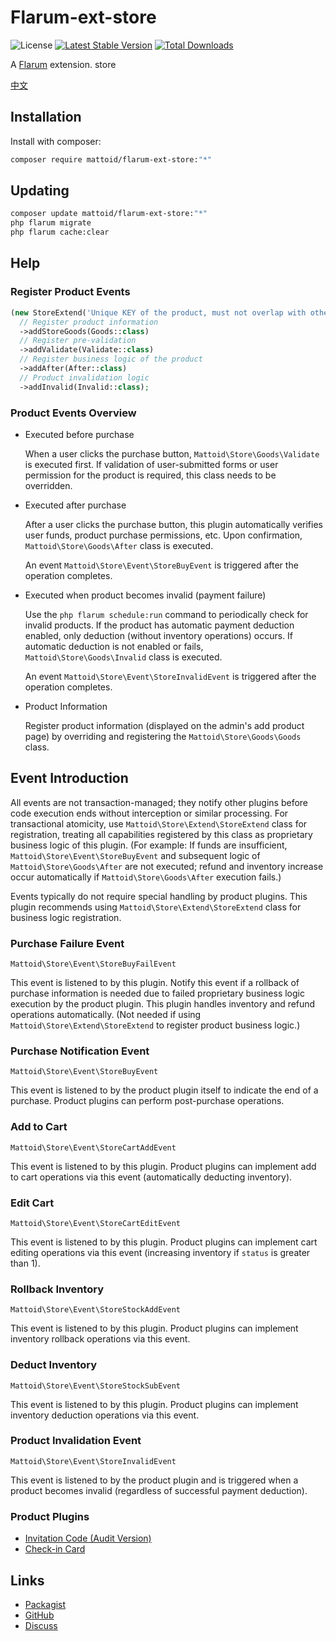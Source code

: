 # Flarum-ext-store

![License](https://img.shields.io/badge/license-LPL-1.02-blue.svg) [![Latest Stable Version](https://img.shields.io/packagist/v/mattoid/store.svg)](https://packagist.org/packages/mattoid/store) [![Total Downloads](https://img.shields.io/packagist/dt/mattoid/store.svg)](https://packagist.org/packages/mattoid/store)

A [Flarum](http://flarum.org) extension. store 

[中文](https://github.com/invites-fun/flarum-ext-store/blob/master/docs/readme_cn.md)


## Installation

Install with composer:

```sh
composer require mattoid/flarum-ext-store:"*"
```

## Updating

```sh
composer update mattoid/flarum-ext-store:"*"
php flarum migrate
php flarum cache:clear
```


## Help
### Register Product Events
```php
(new StoreExtend('Unique KEY of the product, must not overlap with other extensions'))
  // Register product information
  ->addStoreGoods(Goods::class)
  // Register pre-validation
  ->addValidate(Validate::class)
  // Register business logic of the product
  ->addAfter(After::class)
  // Product invalidation logic
  ->addInvalid(Invalid::class);
```

### Product Events Overview
- Executed before purchase

  When a user clicks the purchase button, `Mattoid\Store\Goods\Validate` is executed first. If validation of user-submitted forms or user permission for the product is required, this class needs to be overridden.

- Executed after purchase

  After a user clicks the purchase button, this plugin automatically verifies user funds, product purchase permissions, etc. Upon confirmation, `Mattoid\Store\Goods\After` class is executed.

  An event `Mattoid\Store\Event\StoreBuyEvent` is triggered after the operation completes.

- Executed when product becomes invalid (payment failure)

  Use the `php flarum schedule:run` command to periodically check for invalid products. If the product has automatic payment deduction enabled, only deduction (without inventory operations) occurs. If automatic deduction is not enabled or fails, `Mattoid\Store\Goods\Invalid` class is executed.

  An event `Mattoid\Store\Event\StoreInvalidEvent` is triggered after the operation completes.

- Product Information

  Register product information (displayed on the admin's add product page) by overriding and registering the `Mattoid\Store\Goods\Goods` class.

## Event Introduction
All events are not transaction-managed; they notify other plugins before code execution ends without interception or similar processing. For transactional atomicity, use `Mattoid\Store\Extend\StoreExtend` class for registration, treating all capabilities registered by this class as proprietary business logic of this plugin.
(For example: If funds are insufficient, `Mattoid\Store\Event\StoreBuyEvent` and subsequent logic of `Mattoid\Store\Goods\After` are not executed; refund and inventory increase occur automatically if `Mattoid\Store\Goods\After` execution fails.)

Events typically do not require special handling by product plugins. This plugin recommends using `Mattoid\Store\Extend\StoreExtend` class for business logic registration.

### Purchase Failure Event
`Mattoid\Store\Event\StoreBuyFailEvent`

This event is listened to by this plugin. Notify this event if a rollback of purchase information is needed due to failed proprietary business logic execution by the product plugin. This plugin handles inventory and refund operations automatically.
(Not needed if using `Mattoid\Store\Extend\StoreExtend` to register product business logic.)

### Purchase Notification Event
`Mattoid\Store\Event\StoreBuyEvent`

This event is listened to by the product plugin itself to indicate the end of a purchase. Product plugins can perform post-purchase operations.

### Add to Cart
`Mattoid\Store\Event\StoreCartAddEvent`

This event is listened to by this plugin. Product plugins can implement add to cart operations via this event (automatically deducting inventory).

### Edit Cart
`Mattoid\Store\Event\StoreCartEditEvent`

This event is listened to by this plugin. Product plugins can implement cart editing operations via this event (increasing inventory if `status` is greater than 1).

### Rollback Inventory
`Mattoid\Store\Event\StoreStockAddEvent`

This event is listened to by this plugin. Product plugins can implement inventory rollback operations via this event.

### Deduct Inventory
`Mattoid\Store\Event\StoreStockSubEvent`

This event is listened to by this plugin. Product plugins can implement inventory deduction operations via this event.

### Product Invalidation Event
`Mattoid\Store\Event\StoreInvalidEvent`

This event is listened to by the product plugin and is triggered when a product becomes invalid (regardless of successful payment deduction).

### Product Plugins
- [Invitation Code (Audit Version)](https://github.com/invites-fun/flarum-ext-store-invite)
- [Check-in Card](https://github.com/invites-fun/flarum-ext-store-check-in)



## Links

- [Packagist](https://packagist.org/packages/mattoid/store)
- [GitHub](https://github.com/mattoid/store)
- [Discuss](https://discuss.flarum.org/d/PUT_DISCUSS_SLUG_HERE)
